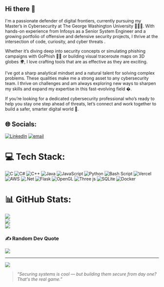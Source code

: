 ## Hi there 👋

I'm a passionate defender of digital frontiers, currently pursuing my Master’s in Cybersecurity at The George Washington University 👨‍🎓🔐. With hands-on experience from Infosys as a Senior System Engineer and a growing portfolio of offensive and defensive security projects, I thrive at the intersection of code, curiosity, and cyber threats .

Whether it’s diving deep into security concepts or simulating phishing campaigns with GoPhish 🎯📧 or building visual traceroute maps on 3D globes 🌍, I love crafting tools that are as effective as they are exciting.

I’ve got a sharp analytical mindset and a natural talent for solving complex problems. These qualities make me a strong asset to any cybersecurity team. I thrive on challenges and am always exploring new ways to sharpen my skills and expand my expertise in this fast-evolving field �.

If you’re looking for a dedicated cybersecurity professional who’s ready to help you stay one step ahead of threats, let’s connect and work together to build a safer, smarter digital world 🤝.
<!--
**Abhinavc97/Abhinavc97** is a ✨ _special_ ✨ repository because its `README.md` (this file) appears on your GitHub profile.

Here are some ideas to get you started:

- 🔭 I’m currently working on ...
- 🌱 I’m currently learning ...
- 👯 I’m looking to collaborate on ...
- 🤔 I’m looking for help with ...
- 💬 Ask me about ...
- 📫 How to reach me: ...
- 😄 Pronouns: ...
- ⚡ Fun fact: ...
-->


## 🌐 Socials:
[![LinkedIn](https://img.shields.io/badge/LinkedIn-%230077B5.svg?logo=linkedin&logoColor=white)](https://linkedin.com/in/abhinavc97) [![email](https://img.shields.io/badge/Email-D14836?logo=gmail&logoColor=white)](mailto:abhinav.chaudhary@gwu.edu) 

# 💻 Tech Stack:
![C](https://img.shields.io/badge/c-%2300599C.svg?style=flat-square&logo=c&logoColor=white) ![C#](https://img.shields.io/badge/c%23-%23239120.svg?style=flat-square&logo=csharp&logoColor=white) ![C++](https://img.shields.io/badge/c++-%2300599C.svg?style=flat-square&logo=c%2B%2B&logoColor=white) ![Java](https://img.shields.io/badge/java-%23ED8B00.svg?style=flat-square&logo=openjdk&logoColor=white) ![JavaScript](https://img.shields.io/badge/javascript-%23323330.svg?style=flat-square&logo=javascript&logoColor=%23F7DF1E) ![Python](https://img.shields.io/badge/python-3670A0?style=flat-square&logo=python&logoColor=ffdd54) ![Bash Script](https://img.shields.io/badge/bash_script-%23121011.svg?style=flat-square&logo=gnu-bash&logoColor=white) ![Vercel](https://img.shields.io/badge/vercel-%23000000.svg?style=flat-square&logo=vercel&logoColor=white) ![AWS](https://img.shields.io/badge/AWS-%23FF9900.svg?style=flat-square&logo=amazon-aws&logoColor=white) ![.Net](https://img.shields.io/badge/.NET-5C2D91?style=flat-square&logo=.net&logoColor=white) ![Flask](https://img.shields.io/badge/flask-%23000.svg?style=flat-square&logo=flask&logoColor=white) ![OpenGL](https://img.shields.io/badge/OpenGL-%23FFFFFF.svg?style=flat-square&logo=opengl) ![Three js](https://img.shields.io/badge/threejs-black?style=flat-square&logo=three.js&logoColor=white) ![SQLite](https://img.shields.io/badge/sqlite-%2307405e.svg?style=flat-square&logo=sqlite&logoColor=white) ![Docker](https://img.shields.io/badge/docker-%230db7ed.svg?style=flat-square&logo=docker&logoColor=white)
# 📊 GitHub Stats:
![](https://github-readme-stats.vercel.app/api?username=abhinavc97&theme=dark&hide_border=false&include_all_commits=false&count_private=false)<br/>
![](https://nirzak-streak-stats.vercel.app/?user=abhinavc97&theme=dark&hide_border=false)<br/>
![](https://github-readme-stats.vercel.app/api/top-langs/?username=abhinavc97&theme=dark&hide_border=false&include_all_commits=false&count_private=false&layout=compact)

### ✍️ Random Dev Quote
![](https://quotes-github-readme.vercel.app/api?type=horizontal&theme=tokyonight)

---
[![](https://visitcount.itsvg.in/api?id=abhinavc97&icon=1&color=1)](https://visitcount.itsvg.in)

> *“Securing systems is cool — but building them secure from day one? That's the real game.”*
